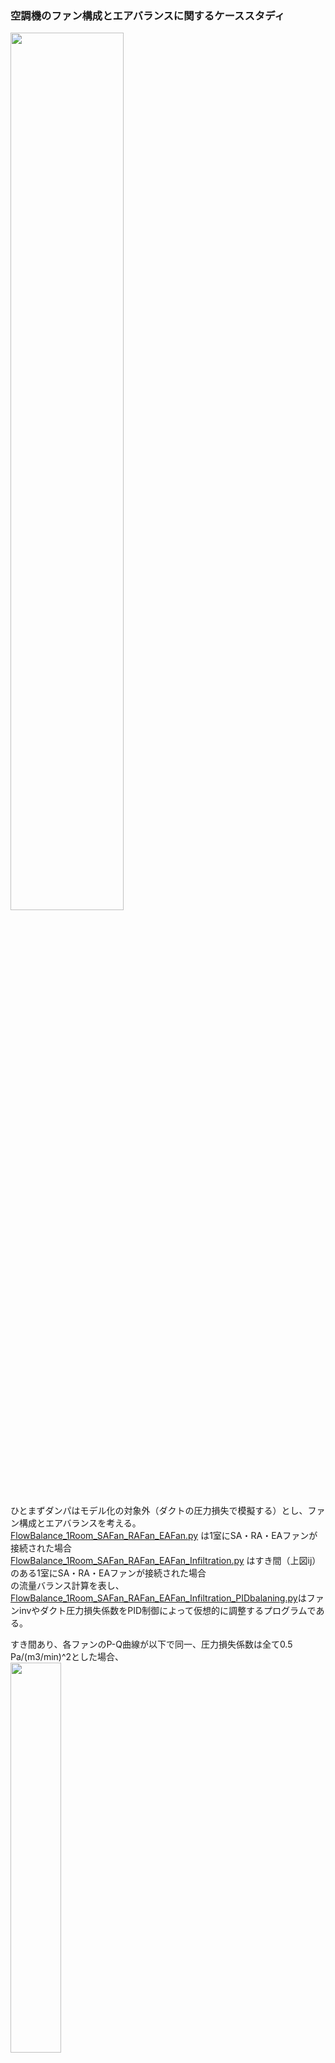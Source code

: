 ### 空調機のファン構成とエアバランスに関するケーススタディ
  
<img src="https://user-images.githubusercontent.com/27459538/113409126-99b05580-93eb-11eb-8ad0-6fbdaebfe9fc.png" width=60%>  
  
ひとまずダンパはモデル化の対象外（ダクトの圧力損失で模擬する）とし、ファン構成とエアバランスを考える。  
[FlowBalance_1Room_SAFan_RAFan_EAFan.py](https://github.com/ShoheiMiyata/phyvac/blob/main/MainSample/%E7%A9%BA%E8%AA%BF%E6%A9%9F%E3%81%AE%E3%83%95%E3%82%A1%E3%83%B3%E6%A7%8B%E6%88%90%E3%81%A8%E3%82%A8%E3%82%A2%E3%83%90%E3%83%A9%E3%83%B3%E3%82%B9%E3%81%AB%E9%96%A2%E3%81%99%E3%82%8B%E8%80%83%E5%AF%9F/FlowBalance_1Room_SAFan_RAFan_EAFan.py) は1室にSA・RA・EAファンが接続された場合  
[FlowBalance_1Room_SAFan_RAFan_EAFan_Infiltration.py](https://github.com/ShoheiMiyata/phyvac/blob/main/MainSample/%E7%A9%BA%E8%AA%BF%E6%A9%9F%E3%81%AE%E3%83%95%E3%82%A1%E3%83%B3%E6%A7%8B%E6%88%90%E3%81%A8%E3%82%A8%E3%82%A2%E3%83%90%E3%83%A9%E3%83%B3%E3%82%B9%E3%81%AB%E9%96%A2%E3%81%99%E3%82%8B%E8%80%83%E5%AF%9F/FlowBalance_1Room_SAFan_RAFan_EAFan_Infiltration.py) はすき間（上図ij）のある1室にSA・RA・EAファンが接続された場合  
の流量バランス計算を表し、  
[FlowBalance_1Room_SAFan_RAFan_EAFan_Infiltration_PIDbalaning.py](https://github.com/ShoheiMiyata/phyvac/blob/main/MainSample/%E7%A9%BA%E8%AA%BF%E6%A9%9F%E3%81%AE%E3%83%95%E3%82%A1%E3%83%B3%E6%A7%8B%E6%88%90%E3%81%A8%E3%82%A8%E3%82%A2%E3%83%90%E3%83%A9%E3%83%B3%E3%82%B9%E3%81%AB%E9%96%A2%E3%81%99%E3%82%8B%E8%80%83%E5%AF%9F/FlowBalance_1Room_SAFan_RAFan_EAFan_Infiltration_PIDbalancing.py)はファンinvやダクト圧力損失係数をPID制御によって仮想的に調整するプログラムである。  
    
すき間あり、各ファンのP-Q曲線が以下で同一、圧力損失係数は全て0.5 Pa/(m3/min)^2とした場合、  
<img src="https://user-images.githubusercontent.com/27459538/113414238-860aec00-93f7-11eb-8d3e-32d4adf9698a.png" width=40%>  

`Fan_SA.inv = 1.0, Fan_RA.inv = 1.0, Fan_EA.inv = 1.0`で（inv=1.0で100%(50Hz or 60Hz)）
```
室内外差圧:  -29.48 Pa
各ダクトの風量(m3/min, 矢印の向きが正)
← 3.24 －－－ RAファン: 10.35 ←－－
          ↓                      ｜
         7.1     　　　   　　 　 室 →EAファン: 10.76
          ｜                        →すき間: -7.68
          ｜                  　 ↑
→ 6.32 －－－→SAファン: 13.43 －－
```
となる。EAファンの引っ張りが強く、室圧が負圧に、流入すきま風が大きい。  
エアバランスを下図（VAV空調システムFPT1手順書付属書　図4-0参照）のように調整することを試みる。  
<img src="https://user-images.githubusercontent.com/27459538/113411222-2fe67a80-93f0-11eb-928d-2066b77694a2.png" width=40%>  
  
各種ファンのみを調整すると、`Fan_SA.inv = 0.84, Fan_RA.inv = 0.74, Fan_EA.inv = 0.08`の時に以下のようになる。
```
室内外差圧:  0.0 Pa
各ダクトの風量(m3/min, 矢印の向きが正)
← 3.41 －－－ RAファン: 9.0 ←－－
          ↓                    ｜
         5.59     　　　   　　 室 →EAファン: 1.0
          ｜                      →すき間: 0.0
          ｜                  　↑
→ 4.42 －－－→SAファン: 10.0 －－
```
SAファン風量-EAファン風量=RAファン風量となり、すき間風量がなくなることで、結果として室圧も外気圧と同等になる。  
さらに、外気導入量と余剰排気量を調節するために、ダクトabとefの圧力損失係数を調節すると以下のようになる。
```
室内外差圧:  0.0 Pa
各ダクトの風量(m3/min, 矢印の向きが正)
← 1.99 －－－ RAファン: 9.0 ←－－
          ↓                    ｜
         7.0     　　　   　 　 室 →EAファン: 1.0
          ｜                      →すき間: 0.0
          ｜                  　↑
→ 3.01 －－－→SAファン: 10.0 －－
```
このとき、`Fan_SA.inv = 0.87, Fan_RA.inv = 0.77, Fan_EA.inv = 0.08, abの圧力損失係数:1.67, efの圧力損失係数：2.37`であった。。  
なお、調整は各ファンのinvとab・efの圧力損失係数を仮想的にPI制御しておこなった。
